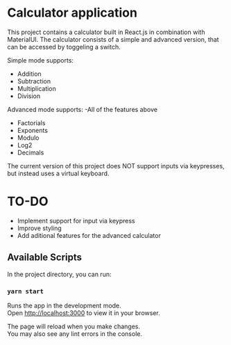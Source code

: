 # Calculator application

This project contains a calculator built in React.js in combination with MaterialUI. The calculator consists of a simple and advanced version, that can be accessed by toggeling a switch. 

Simple mode supports:
- Addition
- Subtraction
- Multiplication
- Division

Advanced mode supports: 
-All of the features above
- Factorials
- Exponents
- Modulo
- Log2
- Decimals

The current version of this project does NOT support inputs via keypresses, but instead uses a virtual keyboard.

# TO-DO

- Implement support for input via keypress
- Improve styling
- Add aditional features for the advanced calculator

## Available Scripts

In the project directory, you can run:

### `yarn start`

Runs the app in the development mode.\
Open [http://localhost:3000](http://localhost:3000) to view it in your browser.

The page will reload when you make changes.\
You may also see any lint errors in the console.